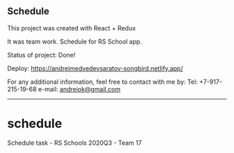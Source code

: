 ## Schedule

This project was created with React + Redux

It was team work. Schedule for RS School app.

Status of project: Done!

Deploy: https://andreimedvedevsaratov-songbird.netlify.app/

For any additional information, feel free to contact with me by:
Tel: +7-917-215-19-68
e-mail: andreiok@gmail.com

_____________________________________________________________________

# schedule
Schedule task - RS Schools 2020Q3 - Team 17

